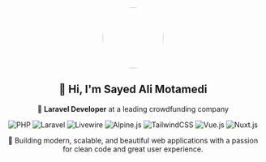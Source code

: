 <div align="center">

<img src="https://avatars.githubusercontent.com/u/SAliMotamedi?v=4" width="120" style="border-radius: 50%;" />

## 👋 Hi, I'm Sayed Ali Motamedi

🎯 **Laravel Developer** at a leading crowdfunding company

![PHP](https://img.shields.io/badge/PHP-777BB4?style=for-the-badge&logo=php&logoColor=white)
![Laravel](https://img.shields.io/badge/Laravel-FF2D20?style=for-the-badge&logo=laravel&logoColor=white)
![Livewire](https://img.shields.io/badge/Livewire-4F46E5?style=for-the-badge)
![Alpine.js](https://img.shields.io/badge/Alpine.js-77C1D2?style=for-the-badge)
![TailwindCSS](https://img.shields.io/badge/TailwindCSS-06B6D4?style=for-the-badge&logo=tailwindcss&logoColor=white)
![Vue.js](https://img.shields.io/badge/Vue.js-4FC08D?style=for-the-badge&logo=vue.js&logoColor=white)
![Nuxt.js](https://img.shields.io/badge/Nuxt.js-00DC82?style=for-the-badge&logo=nuxt.js&logoColor=white)

🌟 Building modern, scalable, and beautiful web applications with a passion for clean code and great user experience.

</div>
